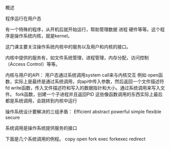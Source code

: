 概述

程序运行在用户态

有一个特殊的程序，从开机后就开始运行，帮助管理数据 进程 硬件等等。这个程序是操作系统内核，就是kernel。

这门课主要关注操作系统内核中的服务以及用户和内核的接口。

内核中提供的服务有，如文件系统管理，进程管理，内存分配，访问控制（Access Control）等等。

内核与用户的API：
用户态通过系统调用system call来与内核交互
例如
open函数，实际上是最终是通过系统调用，向api中传入参数，然后返回一个文件描述符fd
write函数，传入文件描述符和写入的数据指针和大小。通过系统调用来写入文件。
fork函数，创建一个子进程并且返回PID
这些像函数调用的东西实际上最后都是系统调用，会跳转到内核中运行

操作系统设计要解决的三组矛盾：
Efficient  abstract
powerful  simple 
flexible  secure

系统调用是操作系统提供服务的接口

下面是几个系统调用的例程。
copy
open
fork
exec
forkexec
redirect